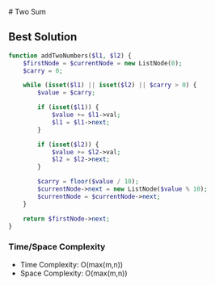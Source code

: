 # Two Sum


## Best Solution

```php
function addTwoNumbers($l1, $l2) {
    $firstNode = $currentNode = new ListNode(0);
    $carry = 0;

    while (isset($l1) || isset($l2) || $carry > 0) {
        $value = $carry;

        if (isset($l1)) {
            $value += $l1->val;
            $l1 = $l1->next;
        }

        if (isset($l2)) {
            $value += $l2->val;
            $l2 = $l2->next;
        }

        $carry = floor($value / 10);
        $currentNode->next = new ListNode($value % 10);
        $currentNode = $currentNode->next;
    }

    return $firstNode->next;
}
```

### Time/Space Complexity

- Time Complexity: O(max(m,n))
- Space Complexity: O(max(m,n))